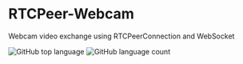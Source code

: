 # RTCPeer-Webcam
Webcam video exchange using RTCPeerConnection and WebSocket

![GitHub top language](https://img.shields.io/github/languages/top/auroreLeclerc/RTCPeer-Webcam)
![GitHub language count](https://img.shields.io/github/languages/count/auroreLeclerc/RTCPeer-Webcam)
